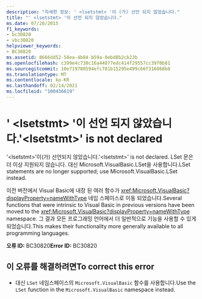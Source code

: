 ```yaml
---
description: "자세한 정보: ' <lsetstmt> '이 (가) 선언 되지 않았습니다."
title: "' <lsetstmt> '이 선언 되지 않았습니다."
ms.date: 07/20/2015
f1_keywords:
- bc30820
- vbc30820
helpviewer_keywords:
- BC30820
ms.assetid: 8666dd52-58ea-4b84-b59a-8ebd8b2cb23b
ms.openlocfilehash: c399e4c730c16a44077edc414f29557cc39f0b81
ms.sourcegitcommit: 10e719780594efc781b15295e499c66f316068b8
ms.translationtype: MT
ms.contentlocale: ko-KR
ms.lasthandoff: 02/14/2021
ms.locfileid: "100436619"
---
```

# <a name="lsetstmt-is-not-declared"></a><span data-ttu-id="bc0aa-103">' \<lsetstmt> '이 선언 되지 않았습니다.</span><span class="sxs-lookup"><span data-stu-id="bc0aa-103">'\<lsetstmt>' is not declared</span></span>

<span data-ttu-id="bc0aa-104">'\<lsetstmt>'이(가) 선언되지 않았습니다.</span><span class="sxs-lookup"><span data-stu-id="bc0aa-104">'\<lsetstmt>' is not declared.</span></span> <span data-ttu-id="bc0aa-105">LSet 문은 더 이상 지원되지 않습니다. 대신 Microsoft.VisualBasic.LSet을 사용합니다.</span><span class="sxs-lookup"><span data-stu-id="bc0aa-105">LSet statements are no longer supported; use Microsoft.VisualBasic.LSet instead.</span></span>  
  
 <span data-ttu-id="bc0aa-106">이전 버전에서 Visual Basic에 내장 된 여러 함수가 <xref:Microsoft.VisualBasic?displayProperty=nameWithType> 네임 스페이스로 이동 되었습니다.</span><span class="sxs-lookup"><span data-stu-id="bc0aa-106">Several functions that were intrinsic to Visual Basic in previous versions have been moved to the <xref:Microsoft.VisualBasic?displayProperty=nameWithType> namespace.</span></span> <span data-ttu-id="bc0aa-107">그 결과 모든 프로그래밍 언어에서 더 일반적으로 기능을 사용할 수 있게 되었습니다.</span><span class="sxs-lookup"><span data-stu-id="bc0aa-107">This makes their functionality more generally available to all programming languages.</span></span>  
  
 <span data-ttu-id="bc0aa-108">**오류 ID:** BC30820</span><span class="sxs-lookup"><span data-stu-id="bc0aa-108">**Error ID:** BC30820</span></span>  
  
## <a name="to-correct-this-error"></a><span data-ttu-id="bc0aa-109">이 오류를 해결하려면</span><span class="sxs-lookup"><span data-stu-id="bc0aa-109">To correct this error</span></span>  
  
- <span data-ttu-id="bc0aa-110">대신 `LSet` 네임스페이스의 `Microsoft.VisualBasic` 함수를 사용합니다.</span><span class="sxs-lookup"><span data-stu-id="bc0aa-110">Use the `LSet` function in the `Microsoft.VisualBasic` namespace instead.</span></span>  
